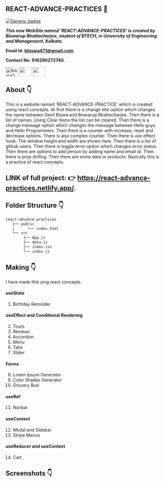 ## REACT-ADVANCE-PRACTICES :star_struck: 

[![Generic badge](https://img.shields.io/badge/advance-html5-red)](https://shields.io/) 

***This new WebSite named 'REACT-ADVANCE-PRACTICES' is created by Biswarup Bhattacharjee, student of BTECH, in University of Engineering and Management, Kolkata.***

**Email Id: bbiswa471@gmail.com.** 

**Contact No: 916290272740.** 

<p align="left">
<a href="https://www.facebook.com/profile.php?id=100070395300810" target="blank"><img align="center" src="https://cdn.jsdelivr.net/npm/simple-icons@3.0.1/icons/facebook.svg" alt="biswa2210" height="30" width="40" /></a>
<a href="https://instagram.com/biswarup2210" target="blank"><img align="center" src="https://cdn.jsdelivr.net/npm/simple-icons@3.0.1/icons/instagram.svg" alt="" height="30" width="40" /></a>
<a href="https://github.com/biswa2210/biswa2210" target="blank"><img align="center" src="https://cdn.jsdelivr.net/npm/simple-icons@3.0.1/icons/github.svg" alt="" height="30" width="40" /></a>
</p>

## About :point_down: 

This is a website named 'REACT-ADVANCE-PRACTICE' which is created using react concepts. At first there is a change title option which changes the name between Devil Biswa and Biswarup Bhattacharjee. Then there is a list of names. Using Clear Items the list can be cleared. Then there is a change message option which changes the message between Hello guys and Hello Programmers. Then there is a counter with increase, reset and decrease options. There is also complex counter. Then there is use effect hook. The window height and width are shown here. Then there is a list of github users. Then there is toggle error option which changes error status. Then there are options to add person by adding name and email id. Then there is prop drilling.  Then there are some data or products. Basically this is a practice of react concepts.

## LINK of full project: :point_right: https://react-advance-practices.netlify.app/. 

## Folder Structure :point_down:
```bash
react-advance-practices
   ├── public
   |      └── index.html
   └── src
        ├── App.js
        ├── data.js
        ├── index.css
        └── index.js
```   
      
## Making :point_down:

I have made this uing react concepts.

#### useState

1. Birthday Reminder

#### useEffect and Conditional Rendering

2. Tours
3. Reviews
4. Accordion
5. Menu
6. Tabs
7. Slider

#### Forms

8. Lorem Ipsum Generator
9. Color Shades Generator
10. Grocery Bud

#### useRef

11. Navbar

#### useContext

12. Modal and Sidebar
13. Stripe Menus

#### useReducer and useContext

14. Cart


## Screenshots :point_down: 

<div align="center">

</div>




